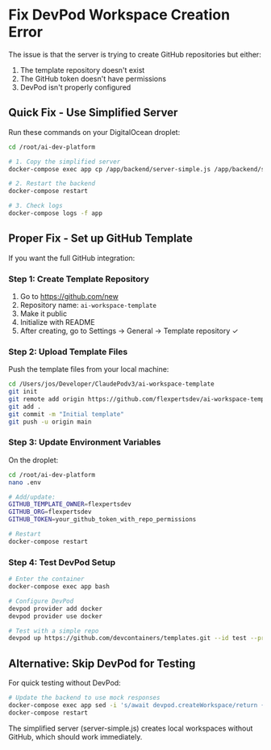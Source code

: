 # Fix DevPod Workspace Creation Error

The issue is that the server is trying to create GitHub repositories but either:
1. The template repository doesn't exist
2. The GitHub token doesn't have permissions
3. DevPod isn't properly configured

## Quick Fix - Use Simplified Server

Run these commands on your DigitalOcean droplet:

```bash
cd /root/ai-dev-platform

# 1. Copy the simplified server
docker-compose exec app cp /app/backend/server-simple.js /app/backend/server.js

# 2. Restart the backend
docker-compose restart

# 3. Check logs
docker-compose logs -f app
```

## Proper Fix - Set up GitHub Template

If you want the full GitHub integration:

### Step 1: Create Template Repository

1. Go to https://github.com/new
2. Repository name: `ai-workspace-template`
3. Make it public
4. Initialize with README
5. After creating, go to Settings → General → Template repository ✓

### Step 2: Upload Template Files

Push the template files from your local machine:

```bash
cd /Users/jos/Developer/ClaudePodv3/ai-workspace-template
git init
git remote add origin https://github.com/flexpertsdev/ai-workspace-template.git
git add .
git commit -m "Initial template"
git push -u origin main
```

### Step 3: Update Environment Variables

On the droplet:

```bash
cd /root/ai-dev-platform
nano .env

# Add/update:
GITHUB_TEMPLATE_OWNER=flexpertsdev
GITHUB_ORG=flexpertsdev
GITHUB_TOKEN=your_github_token_with_repo_permissions

# Restart
docker-compose restart
```

### Step 4: Test DevPod Setup

```bash
# Enter the container
docker-compose exec app bash

# Configure DevPod
devpod provider add docker
devpod provider use docker

# Test with a simple repo
devpod up https://github.com/devcontainers/templates.git --id test --provider docker
```

## Alternative: Skip DevPod for Testing

For quick testing without DevPod:

```bash
# Update the backend to use mock responses
docker-compose exec app sed -i 's/await devpod.createWorkspace/return {success: true, status: "mocked"}/g' /app/backend/server.js
docker-compose restart
```

The simplified server (server-simple.js) creates local workspaces without GitHub, which should work immediately.
